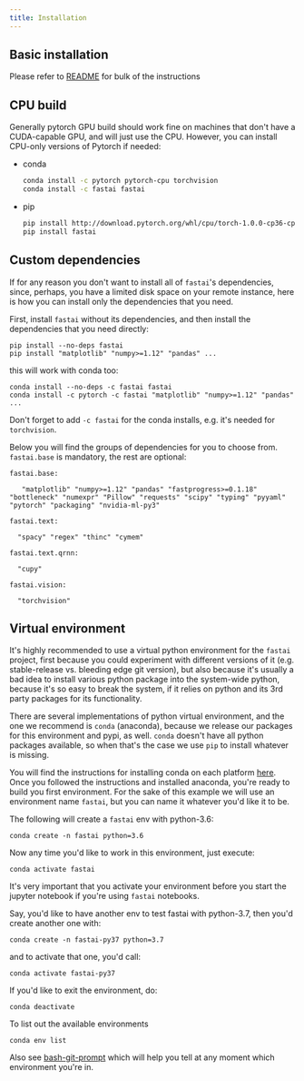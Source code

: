 ```yaml
---
title: Installation
---
```


## Basic installation

Please refer to [README](https://github.com/fastai/fastai/blob/master/README.md#installation) for bulk of the instructions

## CPU build

Generally pytorch GPU build should work fine on machines that don't have a CUDA-capable GPU, and will just use the CPU. However, you can install CPU-only versions of Pytorch if needed:

* conda

   ```bash
   conda install -c pytorch pytorch-cpu torchvision
   conda install -c fastai fastai
   ```

* pip

   ```bash
   pip install http://download.pytorch.org/whl/cpu/torch-1.0.0-cp36-cp36m-linux_x86_64.whl
   pip install fastai
   ```


## Custom dependencies

If for any reason you don't want to install all of `fastai`'s dependencies, since, perhaps, you have a limited disk space on your remote instance, here is how you can install only the dependencies that you need.

First, install `fastai` without its dependencies, and then install the dependencies that you need directly:

```
pip install --no-deps fastai
pip install "matplotlib" "numpy>=1.12" "pandas" ...
```
this will work with conda too:

```
conda install --no-deps -c fastai fastai
conda install -c pytorch -c fastai "matplotlib" "numpy>=1.12" "pandas"  ...
```

Don't forget to add `-c fastai` for the conda installs, e.g. it's needed for `torchvision`.

Below you will find the groups of dependencies for you to choose from. `fastai.base` is mandatory, the rest are optional:

```
fastai.base:

   "matplotlib" "numpy>=1.12" "pandas" "fastprogress>=0.1.18" "bottleneck" "numexpr" "Pillow" "requests" "scipy" "typing" "pyyaml" "pytorch" "packaging" "nvidia-ml-py3"

fastai.text:

  "spacy" "regex" "thinc" "cymem"

fastai.text.qrnn:

  "cupy"

fastai.vision:

  "torchvision"

```


## Virtual environment

It's highly recommended to use a virtual python environment for the `fastai` project, first because you could experiment with different versions of it (e.g. stable-release vs. bleeding edge git version), but also because it's usually a bad idea to install various python package into the system-wide python, because it's so easy to break the system, if it relies on python and its 3rd party packages for its functionality.

There are several implementations of python virtual environment, and the one we recommend is `conda` (anaconda), because we release our packages for this environment and pypi, as well. `conda` doesn't have all python packages available, so when that's the case we use `pip` to install whatever is missing.

You will find the instructions for installing conda on each platform [here](https://docs.anaconda.com/anaconda/install/). Once you followed the instructions and installed anaconda, you're ready to build you first environment. For the sake of this example we will use an environment name `fastai`, but you can name it whatever you'd like it to be.

The following will create a `fastai` env with python-3.6:

```
conda create -n fastai python=3.6
```

Now any time you'd like to work in this environment, just execute:

```
conda activate fastai
```

It's very important that you activate your environment before you start the jupyter notebook if you're using `fastai` notebooks.

Say, you'd like to have another env to test fastai with python-3.7, then you'd create another one with:

```
conda create -n fastai-py37 python=3.7
```

and to activate that one, you'd call:


```
conda activate fastai-py37
```

If you'd like to exit the environment, do:

```
conda deactivate
```

To list out the available environments
```
conda env list
```


Also see [bash-git-prompt](https://docs.fast.ai/dev/git.html#bash-git-prompt) which will help you tell at any moment which environment you're in.
